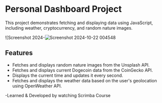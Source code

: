 # Personal Dashboard Project

This project demonstrates fetching and displaying data using JavaScript, including weather, cryptocurrency, and random nature images.

![Screenshot 2024-![Screenshot 2024-10-22 004548](https://github.com/user-attachments/assets/8ccc1e18-5af8-4cc8-ab06-0f9e6819fa63)

## Features

- Fetches and displays random nature images from the Unsplash API.
- Fetches and displays current Dogecoin data from the CoinGecko API.
- Displays the current time and updates it every second.
- Fetches and displays the weather data based on the user's geolocation using OpenWeather API.

-Learned & Developed by watching Scrimba Course
